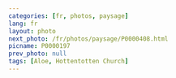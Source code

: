 ```yaml
---
categories: [fr, photos, paysage]
lang: fr
layout: photo
next_photo: /fr/photos/paysage/P0000408.html
picname: P0000197
prev_photo: null
tags: [Aloe, Hottentotten Church]
---
```

